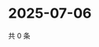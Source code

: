 # 2025-07-06

共 0 条

<!-- BEGIN ZHIHUVIDEO -->
<!-- 最后更新时间 Sun Jul 06 2025 21:22:02 GMT+0800 (China Standard Time) -->

<!-- END ZHIHUVIDEO -->
